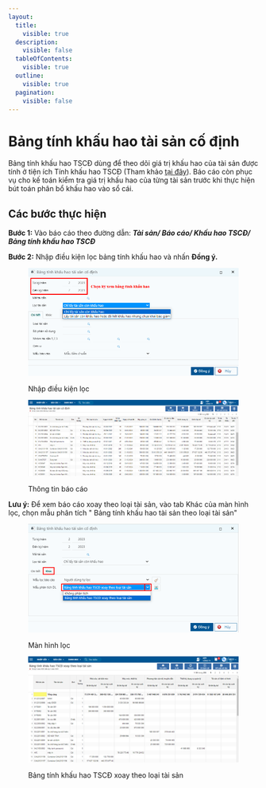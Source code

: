 ```yaml
---
layout:
  title:
    visible: true
  description:
    visible: false
  tableOfContents:
    visible: true
  outline:
    visible: true
  pagination:
    visible: false
---
```


# Bảng tính khấu hao tài sản cố định

&#x20;Bảng tính khấu hao TSCĐ dùng để theo dõi giá trị khấu hao của tài sản được tính ở tiện ích Tính khấu hao TSCĐ (Tham khảo [tại đây](../tinh-khau-hao-tai-san-co-dinh/)). Báo cáo còn phục vụ cho kế toán kiểm tra giá trị khấu hao của từng tài sản trước khi thực hiện bút toán phân bổ khấu hao vào sổ cái.

## Các bước thực hiện

**Bước 1:** Vào báo cáo theo đường dẫn: _**Tài sản/ Báo cáo/ Khấu hao TSCĐ/ Bảng tính khấu hao TSCĐ**_

**Bước 2:** Nhập điều kiện lọc bảng tính khấu hao và nhấn **Đồng ý.**

<figure><img src="../../.gitbook/assets/BT kh TSCĐ 01.png" alt=""><figcaption><p>Nhập điều kiện lọc</p></figcaption></figure>

<figure><img src="../../.gitbook/assets/image (188).png" alt=""><figcaption><p>Thông tin báo cáo</p></figcaption></figure>

**Lưu ý:** Để xem báo cáo xoay theo loại tài sản, vào tab Khác của màn hình lọc, chọn mẫu phân tích  " Bảng tính khấu hao tài sản theo loại tài sản"

<figure><img src="../../.gitbook/assets/image (187).png" alt=""><figcaption><p>Màn hình lọc</p></figcaption></figure>

<figure><img src="../../.gitbook/assets/image (153).png" alt=""><figcaption><p>Bảng tính khấu hao TSCĐ xoay theo loại tài sản</p></figcaption></figure>
